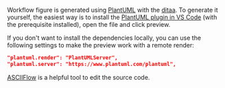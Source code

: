 Workflow figure is generated using [PlantUML](https://plantuml.com/ditaa) with the [ditaa](https://ditaa.sourceforge.net).
To generate it yourself, the easiest way is to install the [PlantUML plugin in VS Code](https://marketplace.visualstudio.com/items?itemName=jebbs.plantuml) (with the prerequisite installed), open the file and click preview.

If you don't want to install the dependencies locally, you can use the following settings to make the preview work with a remote render:
```json
"plantuml.render": "PlantUMLServer",
"plantuml.server": "https://www.plantuml.com/plantuml",
```

[ASCIIFlow](https://asciiflow.com/#/) is a helpful tool to edit the source code.